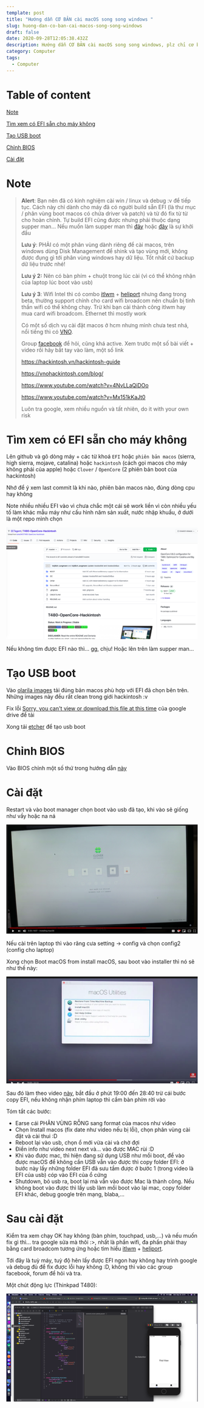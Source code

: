 ```yaml
---
template: post
title: "Hướng dẫn CƠ BẢN cài macOS song song windows "
slug: huong-dan-co-ban-cai-macos-song-song-windows
draft: false
date: 2020-09-28T12:05:38.432Z
description: Hướng dẫn CƠ BẢN cài macOS song song windows, plz chỉ cơ bản
category: Computer
tags:
  - Computer
---
```


# Table of content

[Note](#note)

[Tìm xem có EFI sẵn cho máy không](#tìm-xem-có-EFI-sẵn-cho-máy-không)

[Tạo USB boot](#tạo-usb-boot)

[Chỉnh BIOS](#chỉnh-bios)

[Cài đặt](#cài-đặt)

# Note
> **Alert**: Bạn nên đã có kinh nghiệm cài win / linux và debug :v để tiếp tục. Cách này chỉ dành cho máy đã có người build sẵn EFI (là thư mục / phân vùng boot macos có chứa driver và patch) và từ đó fix từ từ cho hoàn chỉnh. Tự build EFI cũng được nhưng phải thuộc dạng supper man... Nếu muốn làm supper man thì [đây](https://dortania.github.io/OpenCore-Install-Guide/prerequisites.html) hoặc [đây](https://www.youtube.com/watch?v=-sPxVz9DkzY&t=405s) là sự khởi đầu
>
> **Lưu ý**: PHẢI có một phân vùng dành riêng để cài macos, trên windows dùng Disk Management để shink và tạo vùng mới, không được đụng gì tới phân vùng windows hay dữ liệu. Tốt nhất cứ backup dữ liệu trước nhé!
>
> **Lưu ý 2:** Nên có bàn phím + chuột trong lúc cài (vì có thể không nhận của laptop lúc boot vào usb)
>
> **Lưu ý 3**: Wifi Intel thì có combo [itlwm](https://github.com/OpenIntelWireless/itlwm) + [heliport](https://github.com/OpenIntelWireless/HeliPort) nhưng đang trong beta, thường support chính cho card wifi broadcom nên chuẩn bị tinh thần wifi có thể không chạy. Trừ khi bạn cài thành công itlwm hay mua card wifi broadcom. Ethernet thì mostly work
>
> Có một số dịch vụ cài đặt macos ở hcm nhưng mình chưa test nhá, nổi tiếng thì có [VNO](https://vnohackintosh.com/). 
>
> Group [facebook](https://www.facebook.com/groups/vnohackintosh) để hỏi, cũng khá active. Xem trước một số bài viết + video rồi hãy bắt tay vào làm, một số link
>
> <https://hackintosh.vn/hackintosh-guide>
>
> <https://vnohackintosh.com/blog/>
>
> <https://www.youtube.com/watch?v=4NvLLaQiDOo>
>
> <https://www.youtube.com/watch?v=Mx151kKaJt0>
> 
> Luôn tra google, xem nhiều nguồn và tất nhiên, do it with your own risk

# Tìm xem có EFI sẵn cho máy không

Lên github và gõ dòng máy + các từ khoá `EFI` hoặc `phiên bản macos` (sierra, high sierra, mojave, catalina) hoặc `hackintosh` (cách gọi macos cho máy không phải của  apple) hoặc `Clover` / `OpenCore` (2 phiên bản boot của hackintosh)

Nhớ để ý xem last commit là khi nào, phiên bản macos nào, đúng dòng cpu hay không

Note nhiều nhiều EFI vào vì chưa chắc một cái sẽ work liền vì còn nhiều yếu tố làm khác mẫu máy như cấu hình năm sản xuất, nước nhập khuẩu, ở dưới là một repo mình chọn

![](/media/screen-shot-2020-09-28-at-22.25.37.png)

Nếu không tìm được EFI nào thì... gg,  chịu! Hoặc lên trên làm supper man...

# Tạo USB boot

Vào [olarila images](https://www.olarila.com/topic/6278-new-vanilla-olarila-images/) tải đúng bản macos phù hợp với EFI đã chọn bên trên. Những images này đều rất clean trong giới hackintosh :v

Fix lỗi [Sorry, you can't view or download this file at this time](https://www.games4theworld.club/t33497-how-to-bypass-googledrive-s-too-many-users-have-viewed-or-downloaded-this-file-recently-updated-on-05-04-2020) của google drive để tải

Xong tải [etcher](https://www.balena.io/etcher/) để tạo usb boot

# Chỉnh BIOS

Vào BIOS chỉnh một số thứ trong hướng dẫn [này](https://vnohackintosh.com/blog/2019/04/21/setup-bios-cho-hackintosh/) 

# Cài đặt

Restart và vào boot manager chọn boot vào usb đã tạo, khi vào sẽ giống như vầy hoặc na ná

![](/media/screen-shot-2020-09-28-at-22.25.05.png)

Nếu cài trên laptop thì vào răng cưa setting -> config và chọn config2 (config cho laptop)

Xong chọn Boot macOS from install macOS, sau boot vào installer thì nó sẽ như thế này:

![](/media/screen-shot-2020-09-28-at-22.33.15.png)

Sau đó làm theo video [này](https://www.youtube.com/watch?v=Mx151kKaJt0), bắt đầu ở phút 19:00 đến 28:40 trừ cái bước copy EFI, nếu không nhận phím laptop thì cắm bàn phím rời vào

Tóm tắt các bước:

* Earse cái PHÂN VÙNG RỖNG sang format của macos như video
* Chọn Install macos (fix date như video nếu bị lỗi), chọn phân vùng cài đặt và cài thui :D
* Reboot lại vào usb, chọn ổ mới vừa cài và chờ đợi
* Điền info như video next next và... vào được MAC rùi :D
* Khi vào được mac, thì hiện đang sử dụng USB như mồi boot, để vào được macOS để không cần USB vẫn vào được thì copy folder EFI: ở bước này lấy những folder EFI đã sưu tầm được ở bước 1 (trong video là EFI của usb) cóp vào EFI của ổ cứng
* Shutdown, bỏ usb ra, boot lại mà vẫn vào được Mac là thành công. Nếu không boot vào được thì lấy usb làm mồi boot vào lại mac, copy folder EFI khác, debug google trên mạng, blaba,...

# Sau cài đặt

Kiểm tra xem chạy OK hay không (bàn phím, touchpad, usb,...) và nếu muốn fix gì thì... tra google sửa mà thôi :>, nhất là phần wifi, đa phần phải thay bằng card broadcom tương ứng hoặc tìm hiểu [itlwm](https://github.com/OpenIntelWireless/itlwm) + [heliport](https://github.com/OpenIntelWireless/HeliPort). 

Tới đây là tuỳ máy, tuỳ độ hên lấy được EFI ngon hay không hay trình google và debug đủ để fix được lỗi hay không :D, không thì vào các group facebook, forum để hỏi và tra.

Một chút động lực (Thinkpad T480):

![](/media/screen-shot-2020-09-28-at-23.51.18.png)